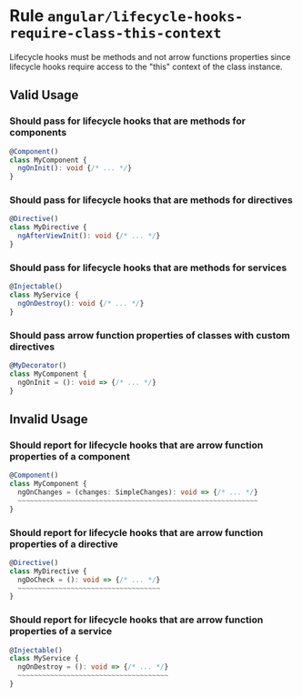 # Rule `angular/lifecycle-hooks-require-class-this-context`

Lifecycle hooks must be methods and not arrow functions properties since lifecycle hooks require access to the "this" context of the class instance.

## Valid Usage

### Should pass for lifecycle hooks that are methods for components

```ts
@Component()
class MyComponent {
  ngOnInit(): void {/* ... */}
}
```


### Should pass for lifecycle hooks that are methods for directives

```ts
@Directive()
class MyDirective {
  ngAfterViewInit(): void {/* ... */}
}
```


### Should pass for lifecycle hooks that are methods for services

```ts
@Injectable()
class MyService {
  ngOnDestroy(): void {/* ... */}
}
```


### Should pass arrow function properties of classes with custom directives

```ts
@MyDecorator()
class MyComponent {
  ngOnInit = (): void => {/* ... */}
}
```



## Invalid Usage

### Should report for lifecycle hooks that are arrow function properties of a component

```ts
@Component()
class MyComponent {
  ngOnChanges = (changes: SimpleChanges): void => {/* ... */}
  ~~~~~~~~~~~~~~~~~~~~~~~~~~~~~~~~~~~~~~~~~~~~~~~~~~~~~~~~~~~
}
```


### Should report for lifecycle hooks that are arrow function properties of a directive

```ts
@Directive()
class MyDirective {
  ngDoCheck = (): void => {/* ... */}
  ~~~~~~~~~~~~~~~~~~~~~~~~~~~~~~~~~~~
}
```


### Should report for lifecycle hooks that are arrow function properties of a service

```ts
@Injectable()
class MyService {
  ngOnDestroy = (): void => {/* ... */}
  ~~~~~~~~~~~~~~~~~~~~~~~~~~~~~~~~~~~~~
}
```


